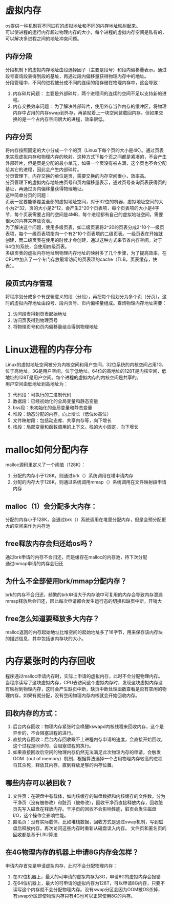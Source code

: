 # 虚拟内存 
os提供一种机制将不同进程的虚拟地址和不同的内存地址映射起来。  
可以使进程的运行内存超过物理内存的大小，每个进程的虚拟内存空间是私有的，可以解决多进程之间的地址冲突问题。  
## 内存分段  
分段机制下的虚拟内存地址由段选择因子（主要是段号）和段内偏移量表示。通过段号查询段表得到段的基址，再通过段内偏移量获得物理内存中的地址。  
分段管理中，不同的进程被分成不同的连续的段存储在物理内存中，这会导致：  
1. 内存碎片问题：
   主要是外部碎片，两个进程间的连续的空间不足以支持新的进程。  
2. 内存交换效率问题：
    为了解决外部碎片，使用外存当作内存的缓冲区，将物理内存中占用的内存swap到外存，再紧贴着上一块空间装载回内存。但如果交换的是一个占内存空间很大的进程，效率很低。
## 内存分页  
将内存按照固定的大小分成一个个的页（Linux下每个页的大小是4K）。通过页表来实现虚拟内存和物理内存的映射。这种方式下每个页之间都是紧凑的，不会产生外部碎片，但是页是分配的最小单元，如果一个页没有被占满，这个页也不会分配给其它的进程，因此会产生内部碎片。  
分页管理下，内存交换的单位是页，需要交换的内存空间很小，效率高。  
分页管理下的虚拟内存地址由页号和页内偏移量表示，通过页号查询页表获得页的基址，再通过页内偏移量获得物理地址。  
这种简单分页的问题：  
页表一定要能够覆盖全部的虚拟地址空间，对于32位的机器，虚拟地址空间的大小为2^32，页的大小是2^12，会产生2^20个页表项，每个页表项的大小是4字节，每个页表需要占用的空间是4MB，每个进程都有自己的虚拟地址空间，需要很大的内存来存放页表。  
为了解决这个问题，使用多级页表，如二级页表将2^20的页表分成2^10个一级页表项，每个一级页表项指向一个有2^10个页表项的二级页表。一级页表在开始就创建，而二级页表在使用的时候才会创建，通过这种方式来节省内存空间。对于64位的系统，会使用四级页表。  
多级页表的虚拟内存地址到物理内存地址的映射多了几个步骤，为了提高效率，在CPU中加入了一个专门存放最常访问的页表项的cache（TLB，页表缓存，快表）。  
## 段页式内存管理  
将程序划分成多个有逻辑意义的段（分段），再把每个段划分为多个页（分页）。这时的虚拟内存地址由段号、段内页号、页内偏移量组成。查询物理内存地址需要：
1.  访问段表得到页表起始地址
2.  访问页表得到物理页号
3.  将物理页号和页内偏移量组合得到物理地址
# Linux进程的内存分布
Linux的虚拟地址空间被分为内核空间和用户空间，32位系统的内核空间占用1G，位于高地址，3G是用户空间，位于低地址。64位的高地址的128T是内核空间，低地址的128T是用户空间。每个进程的虚拟内存的内核空间是共享的。  
用户空间由低地址到高地址为：  
1.  代码段：可执行的二进制代码
2.  数据段：已经初始化的全局变量和静态变量
3.  bss段：未初始化的全局变量和静态变量
4.  堆段：动态分配的内存，向上增长（低位to高位）
5.  文件映射段：包括动态库、共享内存等，向下增长
6.  栈段：局部变量和函数调用的上下文。栈的大小固定，向下增长
# malloc如何分配内存  
malloc源码里定义了一个阈值（128K）：  
1.  分配的内存小于128K，则通过brk（）系统调用在堆申请内存
2.  分配的内存大于128K，则通过系统调用mmap（）系统调用在文件映射段申请内存
## malloc（1）会分配多大内存：  
分配的内存小于128K，会通过brk（）系统调用在堆里分配内存，但是会预分配更大的空间来作为内存池  
## free释放内存会归还给os吗？
通过brk申请的内存不会归还，而是缓存在malloc的内存池，待下次分配  
通过mmap申请的内存会归还  
## 为什么不全部使用brk/mmap分配内存？  
brk的内存不会归还，频繁的brk申请大于内存池中可复用的内存会导致内存泄漏  
mmap释放后会归还，因此每次申请都会发生运行态的切换和缺页中断，开销大  
## free怎么知道要释放多大内存？
malloc返回的内存起始地址比堆空间的起始地址多了16字节，用来保存该内存块的描述信息，其中包括该内存块的大小。 
# 内存紧张时的内存回收
程序通过malloc申请内存时，实际上申请的虚拟内存，此时不会分配物理内存。当程序读写了这块虚拟内存，CPU去访问这个虚拟内存时，发现这块虚拟内存没有映射到物理内存，这时会产生缺页中断，缺页中断处理函数查看是否有空闲的物理内存，如果有就分配，没有空闲物理内存内核就会开始回收内存。  
## 回收内存的方式：  
1.  后台内存回收：物理内存紧张时会唤醒kswapd内核线程来回收内存，这个是异步的，不会阻塞进程的进行。
2.  直接内存回收：后台内存回收跟不上进程内存申请的速度，会直接开始回收，这个过程是同步的，会阻塞进程的执行。
3.  如果直接回收后空闲的物理内存仍然无法满足此次物理内存的申请，会触发OOM（out of memory）机制，根据算法选择一个占用物理内存较高的进程将其杀死，释放其内存，直到释放足够的内存位置。
## 哪些内存可以被回收？
1.  文件页：在硬盘中有载体，如内核缓存的磁盘数据和内核缓存的文件数。分为干净页（没有被修改）和脏页（被修改），回收干净页直接释放内存，回收脏页先写入磁盘在释放内存。干净页的回收不会影响性能，脏页会发生磁盘I/O，这个操作会影响性能。  
2.  匿名页：没有实际载体，比如堆栈数据，回收方式是通过swap机制，写到磁盘后释放内存，再次访问这些内存时重新从磁盘读入内存。
文件页和匿名页的回收都是基于LRU算法
## 在4G物理内存的机器上申请8G内存会怎样？  
申请内存首先是申请虚拟内存，此时不会分配物理内存：  
1.  在32位机器上，最大的可申请的虚拟内存为3G，申请8G的虚拟内存会报错
2.  在64位机器上，最大的可申请的虚拟内存为128T，可以申请8G内存，只要不读写这个内存就不会分配物理内存。没有swap分区会因为OOM被OS杀掉，有swap分区即使物理内存只有4G也可以正常使用8G的内存。  
  



